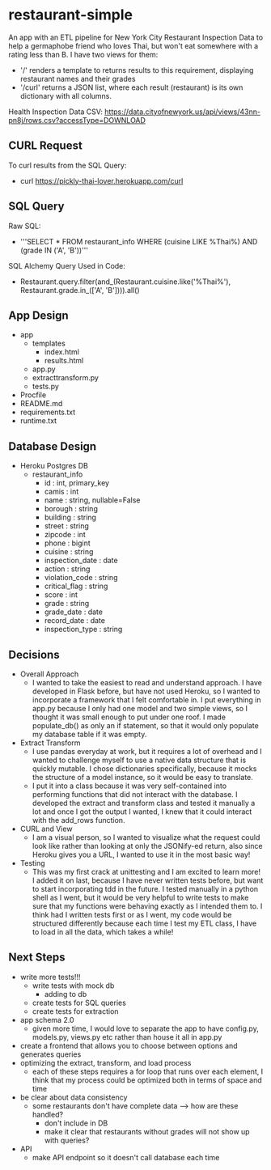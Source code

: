 # restaurant-simple
An app with an ETL pipeline for New York City Restaurant Inspection Data to help a germaphobe friend who loves Thai, but won't eat somewhere with a rating less than B. I have two views for them:
- '/' renders a template to returns results to this requirement, displaying restaurant names and their grades
-  '/curl' returns a JSON list, where each result (restaurant) is its own dictionary with all columns.

Health Inspection Data CSV:
https://data.cityofnewyork.us/api/views/43nn-pn8j/rows.csv?accessType=DOWNLOAD

## CURL Request
To curl results from the SQL Query:
- curl https://pickly-thai-lover.herokuapp.com/curl

## SQL Query
Raw SQL:
- '''SELECT * FROM restaurant_info WHERE (cuisine LIKE %Thai%) AND (grade IN ('A', 'B'))'''

SQL Alchemy Query Used in Code:
- Restaurant.query.filter(and_(Restaurant.cuisine.like('%Thai%'), \
                        Restaurant.grade.in_(['A', 'B']))).all()



## App Design
- app
  - templates
    - index.html
    - results.html
  - app.py
  - extracttransform.py
  - tests.py
- Procfile
- README.md
- requirements.txt
- runtime.txt

## Database Design
- Heroku Postgres DB
  - restaurant_info
    - id : int, primary_key
    - camis : int
    - name : string, nullable=False
    - borough : string
    - building : string
    - street : string
    - zipcode : int
    - phone : bigint
    - cuisine : string
    - inspection_date : date
    - action : string
    - violation_code : string
    - critical_flag : string
    - score : int
    - grade : string
    - grade_date : date
    - record_date : date
    - inspection_type : string

## Decisions
- Overall Approach
  - I wanted to take the easiest to read and understand approach. I have developed in Flask before, but have not used Heroku, so I wanted to incorporate a framework that I felt comfortable in. I put everything in app.py because I only had one model and two simple views, so I thought it was small enough to put under one roof. I made populate_db() as only an if statement, so that it would only populate my database table if it was empty.
- Extract Transform
  - I use pandas everyday at work, but it requires a lot of overhead and I wanted to challenge myself to use a native data structure that is quickly mutable. I chose dictionaries specifically, because it mocks the structure of a model instance, so it would be easy to translate.
  - I put it into a class because it was very self-contained into performing functions that did not interact with the database. I developed the extract and transform class and tested it manually a lot and once I got the output I wanted, I knew that it could interact with the add_rows function.
- CURL and View
  - I am a visual person, so I wanted to visualize what the request could look like rather than looking at only the JSONify-ed return, also since Heroku gives you a URL, I wanted to use it in the most basic way!
- Testing
  - This was my first crack at unittesting and I am excited to learn more! I added it on last, because I have never written tests before, but want to start incorporating tdd in the future. I tested manually in a python shell as I went, but it would be very helpful to write tests to make sure that my functions were behaving exactly as I intended them to. I think had I written tests first or as I went, my code would be structured differently because each time I test my ETL class, I have to load in all the data, which takes a while! 

## Next Steps
- write more tests!!!
  - write tests with mock db
    - adding to db
  - create tests for SQL queries
  - create tests for extraction
- app schema 2.0
  - given more time, I would love to separate the app to have config.py, models.py, views.py etc rather than house it all in app.py
- create a frontend that allows you to choose between options and generates queries
- optimizing the extract, transform, and load process
  - each of these steps requires a for loop that runs over each element, I think that my process could be optimized both in terms of space and time
- be clear about data consistency
  - some restaurants don't have complete data --> how are these handled?
    - don't include in DB
    - make it clear that restaurants without grades will not show up with queries?
- API
  - make API endpoint so it doesn't call database each time
